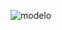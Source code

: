 ![modelo](https://user-images.githubusercontent.com/74321890/195673926-5a04fdca-a768-4809-9a62-0607cc96083b.png)
